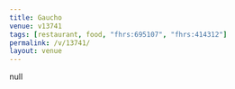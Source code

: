 ```yaml
---
title: Gaucho
venue: v13741
tags: [restaurant, food, "fhrs:695107", "fhrs:414312"]
permalink: /v/13741/
layout: venue
---
```

null